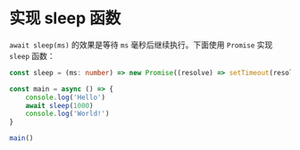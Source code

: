 # 实现 sleep 函数

`await sleep(ms)` 的效果是等待 `ms` 毫秒后继续执行。下面使用 `Promise` 实现 `sleep` 函数：

```ts
const sleep = (ms: number) => new Promise((resolve) => setTimeout(resolve, ms))

const main = async () => {
    console.log('Hello')
    await sleep(1000)
    console.log('World!')
}

main()
```
